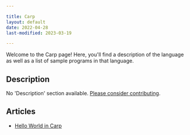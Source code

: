 ```yaml
---

title: Carp
layout: default
date: 2022-04-28
last-modified: 2023-03-19

---
```


Welcome to the Carp page! Here, you'll find a description of the language as well as a list of sample programs in that language.

## Description

No 'Description' section available. [Please consider contributing](https://github.com/TheRenegadeCoder/sample-programs-website).

## Articles

- [Hello World in Carp](https://sampleprograms.io/projects/hello-world/carp)